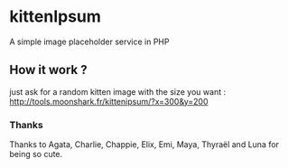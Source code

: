 # kittenIpsum
A simple image placeholder service in PHP

## How it work ?
just ask for a random kitten image with the size you want :
  http://tools.moonshark.fr/kittenipsum/?x=300&y=200
  
### Thanks
Thanks to Agata, Charlie, Chappie, Elix, Emi, Maya, Thyraël and Luna for being so cute.
